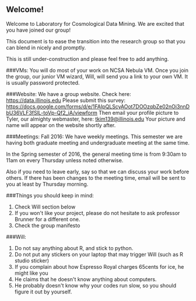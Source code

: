 ## Welcome!

Welcome to Laboratory for Cosmological Data Mining. We are excited that you have joined our group!

This document is to ease the transition into the research group so that you can blend in nicely and promptly.

This is still under-construction and please feel free to add anything.


###VMs:
You will do most of your work on NCSA Nebula VM. Once you join the group, our junior VM wizard, Will, will send you a link to your own VM.
It is usually password protected.

###Website:
We have a group website. Check here:  
https://data.illinois.edu
Please submit this survey: https://docs.google.com/forms/d/e/1FAIpQLScyAOot7DOOzqbZe02nOi3nnDbU36VLF3fSlL-toVp-Qf2_iA/viewform
Then email your profile picture to Tyler, our almighty webmaster, here:  tkim139@illinois.edu
Your picture and name will appear on the website shortly after.


###Meetings:
Fall 2016:
We have weekly meetings. This semester we are having both graduate meeting and undergraduate meeting at the same time.

In the Spring semester of 2016, the general meeting time is from 9:30am to 11am on every Thursday unless noted otherwise.

Also if you need to leave early, say so that we can discuss your work before others.
If there has been changes to the meeting time, email will be sent to you at least by Thursday morning.


###Things you should keep in mind:
1. Check Will section below
1. If you won't like your project, please do not hesitate to ask professor Brunner for a different one.
1. Check the group manifesto


###Will:
1. Do not say anything about R, and stick to python.
1. Do not put any stickers on your laptop that may trigger Will (such as R studio sticker)
1. If you complain about how Espresso Royal charges 65cents for ice, he might like you
1. He claims that he doesn't know anything about computers.
1. He probably doesn't know why your codes run slow, so you should figure it out by yourself.
